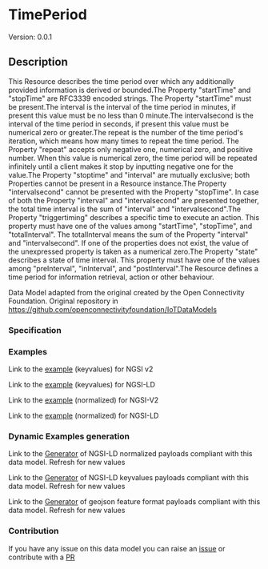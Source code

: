 # TimePeriod
Version: 0.0.1

## Description 

This Resource describes the time period over which any additionally provided information is derived or bounded.The Property "startTime" and "stopTime" are RFC3339 encoded strings. The Property "startTime" must be present.The interval is the interval of the time period in minutes, if present this value must be no less than 0 minute.The intervalsecond is the interval of the time period in seconds, if present this value must be numerical zero or greater.The repeat is the number of the time period's iteration, which means how many times to repeat the time period. The Property "repeat" accepts only negative one, numerical zero, and positive number. When this value is numerical zero, the time period will be repeated infinitely until a client makes it stop by inputting negative one for the value.The Property "stoptime" and "interval" are mutually exclusive; both Properties cannot be present in a Resource instance.The Property "intervalsecond" cannot be presented with the Property "stopTime". In case of both the Property "interval" and "intervalsecond" are presented together, the total time interval is the sum of "interval" and "intervalsecond".The Property "triggertiming" describes a specific time to execute an action. This property must have one of the values among "startTime", "stopTime", and "totalInterval". The totalInterval means the sum of the Property "interval" and "intervalsecond". If one of the properties does not exist, the value of the unexpressed property is taken as a numerical zero.The Property "state" describes a state of time interval. This property must have one of the values among "preInterval", "inInterval", and "postInterval".The Resource defines a time period for information retrieval, action or other behaviour.

Data Model adapted from the original created by the Open Connectivity Foundation. Original repository in https://github.com/openconnectivityfoundation/IoTDataModels
### Specification
### Examples

Link to the [example](https://smart-data-models.github.io/dataModel.OCF/TimePeriod/examples/example.json) (keyvalues) for NGSI v2

Link to the [example](https://smart-data-models.github.io/dataModel.OCF/TimePeriod/examples/example.jsonld) (keyvalues) for NGSI-LD

Link to the [example](https://smart-data-models.github.io/dataModel.OCF/TimePeriod/examples/example-normalized.json) (normalized) for NGSI-V2

Link to the [example](https://smart-data-models.github.io/dataModel.OCF/TimePeriod/examples/example-normalized.jsonld) (normalized) for NGSI-LD
### Dynamic Examples generation

Link to the [Generator](https://smartdatamodels.org/extra/ngsi-ld_generator.php?schemaUrl=https://raw.githubusercontent.com/smart-data-models/dataModel.OCF/master/TimePeriod/schema.json&email=info@smartdatamodels.org) of NGSI-LD normalized payloads compliant with this data model. Refresh for new values

Link to the [Generator](https://smartdatamodels.org/extra/ngsi-ld_generator_keyvalues.php?schemaUrl=https://raw.githubusercontent.com/smart-data-models/dataModel.OCF/master/TimePeriod/schema.json&email=info@smartdatamodels.org) of NGSI-LD keyvalues payloads compliant with this data model. Refresh for new values

Link to the [Generator](https://smartdatamodels.org/extra/geojson_features_generator.php?schemaUrl=https://raw.githubusercontent.com/smart-data-models/dataModel.OCF/master/TimePeriod/schema.json&email=info@smartdatamodels.org) of geojson feature format payloads compliant with this data model. Refresh for new values
### Contribution

 If you have any issue on this data model you can raise an [issue](https://github.com/smart-data-models/dataModel.OCF/issues)  or contribute with a [PR](https://github.com/smart-data-models/dataModel.OCF/pulls)